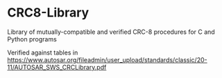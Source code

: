 # CRC8-Library
Library of mutually-compatible and verified CRC-8 procedures for C and Python programs

Verified against tables in
https://www.autosar.org/fileadmin/user_upload/standards/classic/20-11/AUTOSAR_SWS_CRCLibrary.pdf
